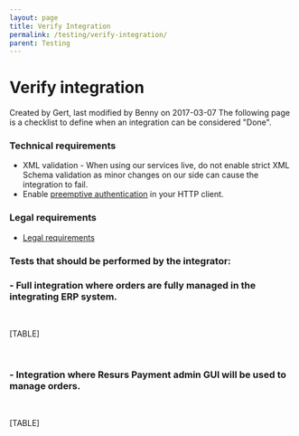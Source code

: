 ```yaml
---
layout: page
title: Verify Integration
permalink: /testing/verify-integration/
parent: Testing
---
```



# Verify integration 
Created by Gert, last modified by Benny on 2017-03-07
The following page is a checklist to define when an integration can
be considered "Done".
### Technical requirements
- XML validation - When using our services live, do not enable strict
  XML Schema validation as minor changes on our side can cause the
  integration to fail.
- Enable [preemptive
  authentication](https://test.resurs.com/docs/pages/viewpage.action?pageId=1475179)
  in your HTTP client.
### Legal requirements
- [Legal
  requirements](https://test.resurs.com/docs/display/ecom/Legal+requirements)
### Tests that should be performed by the integrator:
### - Full integration where orders are fully managed in the integrating ERP system.
 
  
[TABLE]
  
 
### - Integration where Resurs Payment admin GUI will be used to manage orders.
 
  
[TABLE]
  
  
